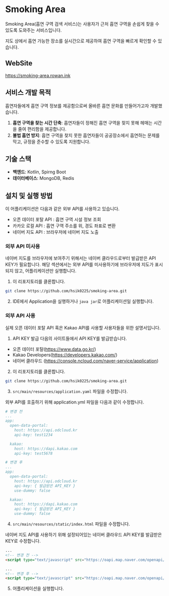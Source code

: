 # Smoking Area
Smoking Area(흡연 구역 검색 서비스)는 사용자가 근처 흡연 구역을 손쉽게 찾을 수 있도록 도와주는 서비스입니다. 

지도 상에서 흡연 가능한 장소를 실시간으로 제공하여 흡연 구역을 빠르게 확인할 수 있습니다.

## WebSite
https://smoking-area.rowan.ink

## 서비스 개발 목적
흡연자들에게 흡연 구역 정보를 제공함으로써 올바른 흡연 문화를 만들어가고자 개발했습니다.
1. **흡연 구역을 찾는 시간 단축**: 흡연자들이 정해진 흡연 구역을 찾지 못해 헤매는 시간을 줄여 편리함을 제공합니다.
2. **불법 흡연 방지**: 흡연 구역을 찾지 못한 흡연자들이 공공장소에서 흡연하는 문제를 막고, 규정을 준수할 수 있도록 지원합니다.

## 기술 스택
- **백엔드**: Kotlin, Spirng Boot 
- **데이터베이스**: MongoDB, Redis

## 설치 및 실행 방법
이 어플리케이션은 다음과 같은 외부 API를 사용하고 있습니다.
- 오픈 데이터 포탈 API : 흡연 구역 시설 정보 조회
- 카카오 로컬 API : 흡연 구역 주소를 위, 경도 좌표로 변환
- 네이버 지도 API : 브라우저에 네이버 지도 노출

### 외부 API 미사용
네이버 지도를 브라우저에 보여주기 위해서는 네이버 클라우드로부터 발급받은 API KEY가 필요합니다. 해당 섹션에서는 외부 API를 미사용하기에 브라우저에 지도가 표시되지 않고, 어플리케이션만 실행합니다.
1. 이 리포지토리를 클론합니다.
```bash
git clone https://github.com/hsik0225/smoking-area.git
```

2. IDE에서 Application을 실행하거나 `java jar`로 어플리케이션일 실행합니다.

### 외부 API 사용
실제 오픈 데이터 포탈 API 혹은 Kakao API를 사용할 사용자들을 위한 설명서입니다.
1. API KEY 발급
다음의 사이트들에서 API KEY를 발급받습니다. 
- 오픈 데이터 포탈(https://www.data.go.kr/)
- Kakao Developers(https://developers.kakao.com/)
- 네이버 클라우드 (https://console.ncloud.com/naver-service/application)
2. 이 리포지토리를 클론합니다.
```bash
git clone https://github.com/hsik0225/smoking-area.git
```

3. `src/main/resources/application.yaml` 파일을 수정합니다.

외부 API를 호출하기 위해 application.yml 파일을 다음과 같이 수정합니다.
```yml
# 변경 전
...
app:
  open-data-portal:
    host: https://api.odcloud.kr
    api-key: test1234

  kakao:
    host: https://dapi.kakao.com
    api-key: test5678

# 변경 후
...
app:
  open-data-portal:
    host: https://api.odcloud.kr
    api-key: { 발급받은 API_KEY }
    use-dummy: false

  kakao:
    host: https://dapi.kakao.com
    api-key: { 발급받은 API_KEY }
    use-dummy: false
```

4. `src/main/resources/static/index.html` 파일을 수정합니다.

네이버 지도 API를 사용하기 위해 설정되어있는 네이버 클라우드 API KEY를 발급받은 KEY로 수정합니다.
```html
...
<!-- 변경 전 -->
<script type="text/javascript" src="https://oapi.map.naver.com/openapi/v3/maps.js?ncpClientId=m9b7lkyrot"></script>

...
<!-- 변경 후 -->
<script type="text/javascript" src="https://oapi.map.naver.com/openapi/v3/maps.js?ncpClientId={ 발급받은 네이버 클라우드 API KEY }"></script>
```

5. 어플리케이션을 실행합니다.
